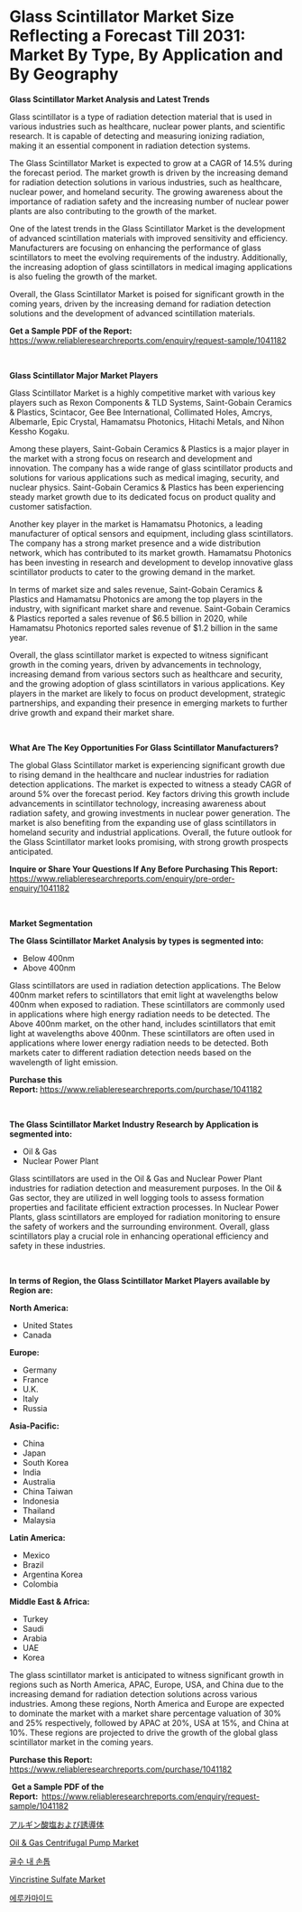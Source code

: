 <p><h1>Glass Scintillator Market Size Reflecting a Forecast Till 2031: Market By Type, By Application and By Geography</h1></p><p><strong>Glass Scintillator Market Analysis and Latest Trends</strong></p>
<p><p>Glass scintillator is a type of radiation detection material that is used in various industries such as healthcare, nuclear power plants, and scientific research. It is capable of detecting and measuring ionizing radiation, making it an essential component in radiation detection systems.</p><p>The Glass Scintillator Market is expected to grow at a CAGR of 14.5% during the forecast period. The market growth is driven by the increasing demand for radiation detection solutions in various industries, such as healthcare, nuclear power, and homeland security. The growing awareness about the importance of radiation safety and the increasing number of nuclear power plants are also contributing to the growth of the market.</p><p>One of the latest trends in the Glass Scintillator Market is the development of advanced scintillation materials with improved sensitivity and efficiency. Manufacturers are focusing on enhancing the performance of glass scintillators to meet the evolving requirements of the industry. Additionally, the increasing adoption of glass scintillators in medical imaging applications is also fueling the growth of the market.</p><p>Overall, the Glass Scintillator Market is poised for significant growth in the coming years, driven by the increasing demand for radiation detection solutions and the development of advanced scintillation materials.</p></p>
<p><strong>Get a Sample PDF of the Report:&nbsp;</strong> <a href="https://www.reliableresearchreports.com/enquiry/request-sample/1041182">https://www.reliableresearchreports.com/enquiry/request-sample/1041182</a></p>
<p>&nbsp;</p>
<p><strong>Glass Scintillator Major Market Players</strong></p>
<p><p>Glass Scintillator Market is a highly competitive market with various key players such as Rexon Components & TLD Systems, Saint-Gobain Ceramics & Plastics, Scintacor, Gee Bee International, Collimated Holes, Amcrys, Albemarle, Epic Crystal, Hamamatsu Photonics, Hitachi Metals, and Nihon Kessho Kogaku.</p><p>Among these players, Saint-Gobain Ceramics & Plastics is a major player in the market with a strong focus on research and development and innovation. The company has a wide range of glass scintillator products and solutions for various applications such as medical imaging, security, and nuclear physics. Saint-Gobain Ceramics & Plastics has been experiencing steady market growth due to its dedicated focus on product quality and customer satisfaction.</p><p>Another key player in the market is Hamamatsu Photonics, a leading manufacturer of optical sensors and equipment, including glass scintillators. The company has a strong market presence and a wide distribution network, which has contributed to its market growth. Hamamatsu Photonics has been investing in research and development to develop innovative glass scintillator products to cater to the growing demand in the market.</p><p>In terms of market size and sales revenue, Saint-Gobain Ceramics & Plastics and Hamamatsu Photonics are among the top players in the industry, with significant market share and revenue. Saint-Gobain Ceramics & Plastics reported a sales revenue of $6.5 billion in 2020, while Hamamatsu Photonics reported sales revenue of $1.2 billion in the same year.</p><p>Overall, the glass scintillator market is expected to witness significant growth in the coming years, driven by advancements in technology, increasing demand from various sectors such as healthcare and security, and the growing adoption of glass scintillators in various applications. Key players in the market are likely to focus on product development, strategic partnerships, and expanding their presence in emerging markets to further drive growth and expand their market share.</p></p>
<p>&nbsp;</p>
<p><strong>What Are The Key Opportunities For Glass Scintillator Manufacturers?</strong></p>
<p><p>The global Glass Scintillator market is experiencing significant growth due to rising demand in the healthcare and nuclear industries for radiation detection applications. The market is expected to witness a steady CAGR of around 5% over the forecast period. Key factors driving this growth include advancements in scintillator technology, increasing awareness about radiation safety, and growing investments in nuclear power generation. The market is also benefiting from the expanding use of glass scintillators in homeland security and industrial applications. Overall, the future outlook for the Glass Scintillator market looks promising, with strong growth prospects anticipated.</p></p>
<p><strong>Inquire or Share Your Questions If Any Before Purchasing This Report:</strong> <a href="https://www.reliableresearchreports.com/enquiry/pre-order-enquiry/1041182">https://www.reliableresearchreports.com/enquiry/pre-order-enquiry/1041182</a></p>
<p>&nbsp;</p>
<p><strong>Market Segmentation</strong></p>
<p><strong>The Glass Scintillator Market Analysis by types is segmented into:</strong></p>
<p><ul><li>Below 400nm</li><li>Above 400nm</li></ul></p>
<p><p>Glass scintillators are used in radiation detection applications. The Below 400nm market refers to scintillators that emit light at wavelengths below 400nm when exposed to radiation. These scintillators are commonly used in applications where high energy radiation needs to be detected. The Above 400nm market, on the other hand, includes scintillators that emit light at wavelengths above 400nm. These scintillators are often used in applications where lower energy radiation needs to be detected. Both markets cater to different radiation detection needs based on the wavelength of light emission.</p></p>
<p><strong>Purchase this Report:&nbsp;</strong><a href="https://www.reliableresearchreports.com/purchase/1041182">https://www.reliableresearchreports.com/purchase/1041182</a></p>
<p>&nbsp;</p>
<p><strong>The Glass Scintillator Market Industry Research by Application is segmented into:</strong></p>
<p><ul><li>Oil & Gas</li><li>Nuclear Power Plant</li></ul></p>
<p><p>Glass scintillators are used in the Oil & Gas and Nuclear Power Plant industries for radiation detection and measurement purposes. In the Oil & Gas sector, they are utilized in well logging tools to assess formation properties and facilitate efficient extraction processes. In Nuclear Power Plants, glass scintillators are employed for radiation monitoring to ensure the safety of workers and the surrounding environment. Overall, glass scintillators play a crucial role in enhancing operational efficiency and safety in these industries.</p></p>
<p>&nbsp;</p>
<p><strong>In terms of Region, the Glass Scintillator Market Players available by Region are:</strong></p>
<p>
    <p> <strong> North America: </strong>
        <ul>
            <li>United States</li>
            <li>Canada</li>
        </ul>
        </p> 
    <p> <strong> Europe: </strong>
        <ul>
            <li>Germany</li>
            <li>France</li>
            <li>U.K.</li>
            <li>Italy</li>
            <li>Russia</li>
        </ul>
        </p> 
    <p> <strong> Asia-Pacific: </strong>
        <ul>
            <li>China</li>
            <li>Japan</li>
            <li>South Korea</li>
            <li>India</li>
            <li>Australia</li>
            <li>China Taiwan</li>
            <li>Indonesia</li>
            <li>Thailand</li>
            <li>Malaysia</li>
        </ul>
        </p> 
    <p> <strong> Latin America: </strong>
        <ul>
            <li>Mexico</li>
            <li>Brazil</li>
            <li>Argentina Korea</li>
            <li>Colombia</li>
        </ul>
        </p> 
    <p> <strong> Middle East & Africa: </strong>
        <ul>
            <li>Turkey</li>
            <li>Saudi</li>
            <li>Arabia</li>
            <li>UAE</li>
            <li>Korea</li>
        </ul>
    </p>
    </p>
<p><p>The glass scintillator market is anticipated to witness significant growth in regions such as North America, APAC, Europe, USA, and China due to the increasing demand for radiation detection solutions across various industries. Among these regions, North America and Europe are expected to dominate the market with a market share percentage valuation of 30% and 25% respectively, followed by APAC at 20%, USA at 15%, and China at 10%. These regions are projected to drive the growth of the global glass scintillator market in the coming years.</p></p>
<p><strong>Purchase this Report: </strong><a href="https://www.reliableresearchreports.com/purchase/1041182">https://www.reliableresearchreports.com/purchase/1041182</a></p>
<p>&nbsp;<strong>Get a Sample PDF of the Report:&nbsp;&nbsp;</strong><a href="https://www.reliableresearchreports.com/enquiry/request-sample/1041182">https://www.reliableresearchreports.com/enquiry/request-sample/1041182</a></p>
<p><strong></strong></p>
<p><p><a href="https://github.com/efcvopdgkdx128/Market-Research-Report-List-1/blob/main/7179910190325.md">アルギン酸塩および誘導体</a></p><p><a href="https://lydian-appliance-61d.notion.site/Oil-Gas-Centrifugal-Pump-Market-Growth-Market-Trends-COVID-19-Impact-and-Forecasts-for-period-f-b17e711d356d4d9382d3b4124d68e542">Oil & Gas Centrifugal Pump Market</a></p><p><a href="https://github.com/fredrickeglers/Market-Research-Report-List-1/blob/main/3807409190201.md">골수 내 손톱</a></p><p><a href="https://issuu.com/reportprime-2/docs/vincristine-sulfate-market-size-2030.pptx">Vincristine Sulfate Market</a></p><p><a href="https://github.com/bunxhcci35271755/Market-Research-Report-List-1/blob/main/5379257190200.md">에루카마이드</a></p></p>